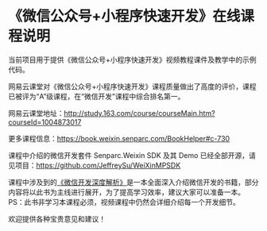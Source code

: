# 《微信公众号+小程序快速开发》在线课程说明

当前项目用于提供《微信公众号+小程序快速开发》视频教程课件及教学中的示例代码。

网易云课堂对《微信公众号+小程序快速开发》课程质量做出了高度的评价，课程已被评为“A”级课程，在“微信开发”课程中综合排名第一。

网易云课堂地址：http://study.163.com/course/courseMain.htm?courseId=1004873017

更多课程信息：https://book.weixin.senparc.com/BookHelper#c-730

课程中介绍的微信开发套件 Senparc.Weixin SDK 及其 Demo 已经全部开源，请见项目：https://github.com/JeffreySu/WeiXinMPSDK

课程中涉及到的[《微信开发深度解析》](https://book.weixin.senparc.com/book/link?code=github-WechatVideoCourse-Home)是一本全面深入介绍微信开发的书籍，部分内容将以此书为主线进行展开，为了提高学习效率，建议大家可以准备一本。PS：此书非学习本课程必须，视频课程中仍然会详细介绍每一个开发细节。

欢迎提供各种宝贵意见和建议！
